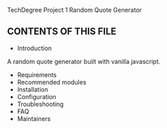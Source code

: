 TechDegree Project 1
Random Quote Generator

CONTENTS OF THIS FILE
---------------------

 * Introduction
 
 A random quote generator built with vanilla javascript.
 
 * Requirements
 * Recommended modules
 * Installation
 * Configuration
 * Troubleshooting
 * FAQ
 * Maintainers